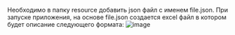 Необходимо в папку resource добавить json файл с именем file.json. 
При запуске приложения, на основе file.json создается excel файл в котором будет описание следующего формата:
![image](https://github.com/evgzabozhan/jsonToExcel/assets/73015839/412e09d0-11ee-4059-b9a1-39c9b06a94c0)
